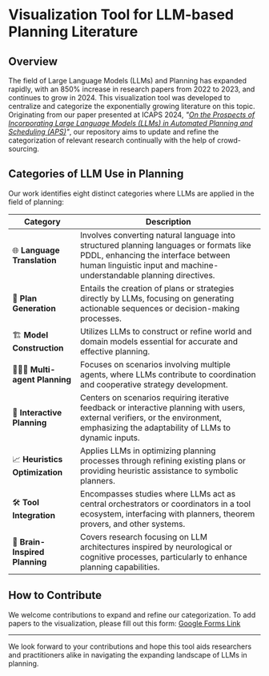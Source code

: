 # Visualization Tool for LLM-based Planning Literature

## Overview
The field of Large Language Models (LLMs) and Planning has expanded rapidly, with an 850% increase in research papers from 2022 to 2023, and continues to grow in 2024. This visualization tool was developed to centralize and categorize the exponentially growing literature on this topic. Originating from our paper presented at ICAPS 2024, *"[On the Prospects of Incorporating Large Language Models (LLMs) in Automated Planning and Scheduling (APS)](https://arxiv.org/abs/2401.02500)"*, our repository aims to update and refine the categorization of relevant research continually with the help of crowd-sourcing.

## Categories of LLM Use in Planning
Our work identifies eight distinct categories where LLMs are applied in the field of planning:

| Category               | Description                                                                                           |
|------------------------|-------------------------------------------------------------------------------------------------------|
| :globe_with_meridians: **Language Translation** | Involves converting natural language into structured planning languages or formats like PDDL, enhancing the interface between human linguistic input and machine-understandable planning directives.           |
| :straight_ruler: **Plan Generation**      | Entails the creation of plans or strategies directly by LLMs, focusing on generating actionable sequences or decision-making processes.                                                    |
| :building_construction: **Model Construction**   | Utilizes LLMs to construct or refine world and domain models essential for accurate and effective planning.                                    |
| :people_holding_hands: **Multi-agent Planning** | Focuses on scenarios involving multiple agents, where LLMs contribute to coordination and cooperative strategy development.                                             |
| :repeat: **Interactive Planning** | Centers on scenarios requiring iterative feedback or interactive planning with users, external verifiers, or the environment, emphasizing the adaptability of LLMs to dynamic inputs.                               |
| :chart_with_upwards_trend: **Heuristics Optimization** | Applies LLMs in optimizing planning processes through refining existing plans or providing heuristic assistance to symbolic planners.                                                |
| :hammer_and_wrench: **Tool Integration**     | Encompasses studies where LLMs act as central orchestrators or coordinators in a tool ecosystem, interfacing with planners, theorem provers, and other systems.                                 |
| :brain: **Brain-Inspired Planning** | Covers research focusing on LLM architectures inspired by neurological or cognitive processes, particularly to enhance planning capabilities.         |

## How to Contribute
We welcome contributions to expand and refine our categorization. To add papers to the visualization, please fill out this form: [Google Forms Link](https://forms.gle/gEfNaetfyVQFpMFfA)

---

We look forward to your contributions and hope this tool aids researchers and practitioners alike in navigating the expanding landscape of LLMs in planning.
